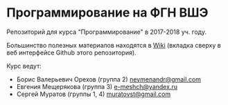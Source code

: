 # Программирование на ФГН ВШЭ
Репозиторий для курса "Программирование" в 2017-2018 уч. году.

Большинство полезных материалов находятся в [Wiki](https://github.com/morgan1189/HSE-Programming/wiki) (вкладка сверху в веб интерфейсе Github этого репозитория).

Курс ведут:
- Борис Валерьевич Орехов (группа 2) nevmenandr@gmail.com
- Евгения Мещерякова (группа 3) e-meshch@yandex.ru
- Сергей Муратов (группы 1, 4) muratovst@gmail.com
